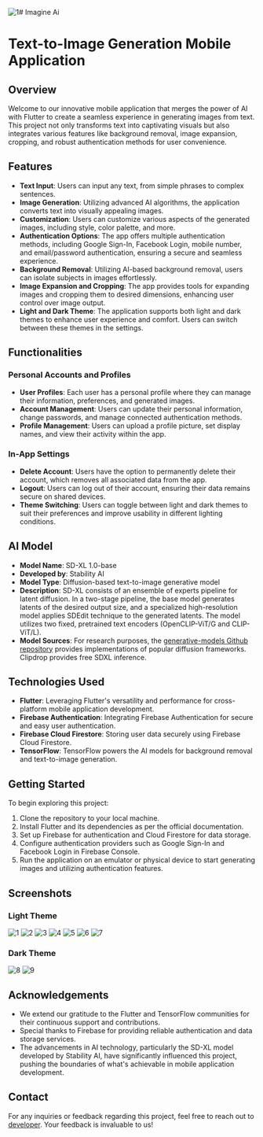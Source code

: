 ![1](https://github.com/Abubakar-doc/Flutter-projects/assets/137390804/6a113917-7d2a-449a-b866-ebedd732bb9a)# Imagine Ai
# Text-to-Image Generation Mobile Application

## Overview
Welcome to our innovative mobile application that merges the power of AI with Flutter to create a seamless experience in generating images from text. This project not only transforms text into captivating visuals but also integrates various features like background removal, image expansion, cropping, and robust authentication methods for user convenience.

## Features
- **Text Input**: Users can input any text, from simple phrases to complex sentences.
- **Image Generation**: Utilizing advanced AI algorithms, the application converts text into visually appealing images.
- **Customization**: Users can customize various aspects of the generated images, including style, color palette, and more.
- **Authentication Options**: The app offers multiple authentication methods, including Google Sign-In, Facebook Login, mobile number, and email/password authentication, ensuring a secure and seamless experience.
- **Background Removal**: Utilizing AI-based background removal, users can isolate subjects in images effortlessly.
- **Image Expansion and Cropping**: The app provides tools for expanding images and cropping them to desired dimensions, enhancing user control over image output.
- **Light and Dark Theme**: The application supports both light and dark themes to enhance user experience and comfort. Users can switch between these themes in the settings.

## Functionalities
### Personal Accounts and Profiles
- **User Profiles**: Each user has a personal profile where they can manage their information, preferences, and generated images.
- **Account Management**: Users can update their personal information, change passwords, and manage connected authentication methods.
- **Profile Management**: Users can upload a profile picture, set display names, and view their activity within the app.

### In-App Settings
- **Delete Account**: Users have the option to permanently delete their account, which removes all associated data from the app.
- **Logout**: Users can log out of their account, ensuring their data remains secure on shared devices.
- **Theme Switching**: Users can toggle between light and dark themes to suit their preferences and improve usability in different lighting conditions.

## AI Model
- **Model Name**: SD-XL 1.0-base
- **Developed by**: Stability AI
- **Model Type**: Diffusion-based text-to-image generative model
- **Description**: SD-XL consists of an ensemble of experts pipeline for latent diffusion. In a two-stage pipeline, the base model generates latents of the desired output size, and a specialized high-resolution model applies SDEdit technique to the generated latents. The model utilizes two fixed, pretrained text encoders (OpenCLIP-ViT/G and CLIP-ViT/L).
- **Model Sources**: For research purposes, the [generative-models Github repository](https://github.com/Stability-AI/generative-models) provides implementations of popular diffusion frameworks. Clipdrop provides free SDXL inference.

## Technologies Used
- **Flutter**: Leveraging Flutter's versatility and performance for cross-platform mobile application development.
- **Firebase Authentication**: Integrating Firebase Authentication for secure and easy user authentication.
- **Firebase Cloud Firestore**: Storing user data securely using Firebase Cloud Firestore.
- **TensorFlow**: TensorFlow powers the AI models for background removal and text-to-image generation.

## Getting Started
To begin exploring this project:
1. Clone the repository to your local machine.
2. Install Flutter and its dependencies as per the official documentation.
3. Set up Firebase for authentication and Cloud Firestore for data storage.
4. Configure authentication providers such as Google Sign-In and Facebook Login in Firebase Console.
5. Run the application on an emulator or physical device to start generating images and utilizing authentication features.

## Screenshots
### Light Theme
![1](https://github.com/Abubakar-doc/Flutter-projects/assets/137390804/5a93e4d9-a382-410c-ab53-9b9694a10e28)
![2](https://github.com/Abubakar-doc/Flutter-projects/assets/137390804/183bc413-bc1a-4dd6-a1c2-45552486271d)
![3](https://github.com/Abubakar-doc/Flutter-projects/assets/137390804/95642414-e47a-4fe4-8bad-03e07800c5af)
![4](https://github.com/Abubakar-doc/Flutter-projects/assets/137390804/62e51509-3fa9-48de-b6c1-b15fcff82d18)
![5](https://github.com/Abubakar-doc/Flutter-projects/assets/137390804/f39d7047-ef92-42f8-89c4-216410b765b2)
![6](https://github.com/Abubakar-doc/Flutter-projects/assets/137390804/3122a9dc-77c1-4e54-ac4c-a3396a9f60ed)
![7](https://github.com/Abubakar-doc/Flutter-projects/assets/137390804/25c95fcb-6217-46b1-9d25-a8c607a9dcc3)


### Dark Theme
![8](https://github.com/Abubakar-doc/Flutter-projects/assets/137390804/ea95e1f5-6631-4d6c-a176-e6352bd90f68)
![9](https://github.com/Abubakar-doc/Flutter-projects/assets/137390804/77d140c8-4a41-47a1-9d95-75f7298cd08e)


## Acknowledgements
- We extend our gratitude to the Flutter and TensorFlow communities for their continuous support and contributions.
- Special thanks to Firebase for providing reliable authentication and data storage services.
- The advancements in AI technology, particularly the SD-XL model developed by Stability AI, have significantly influenced this project, pushing the boundaries of what's achievable in mobile application development.

## Contact
For any inquiries or feedback regarding this project, feel free to reach out to [developer](mailto:abubakaranjum065@gmail.com). Your feedback is invaluable to us!
